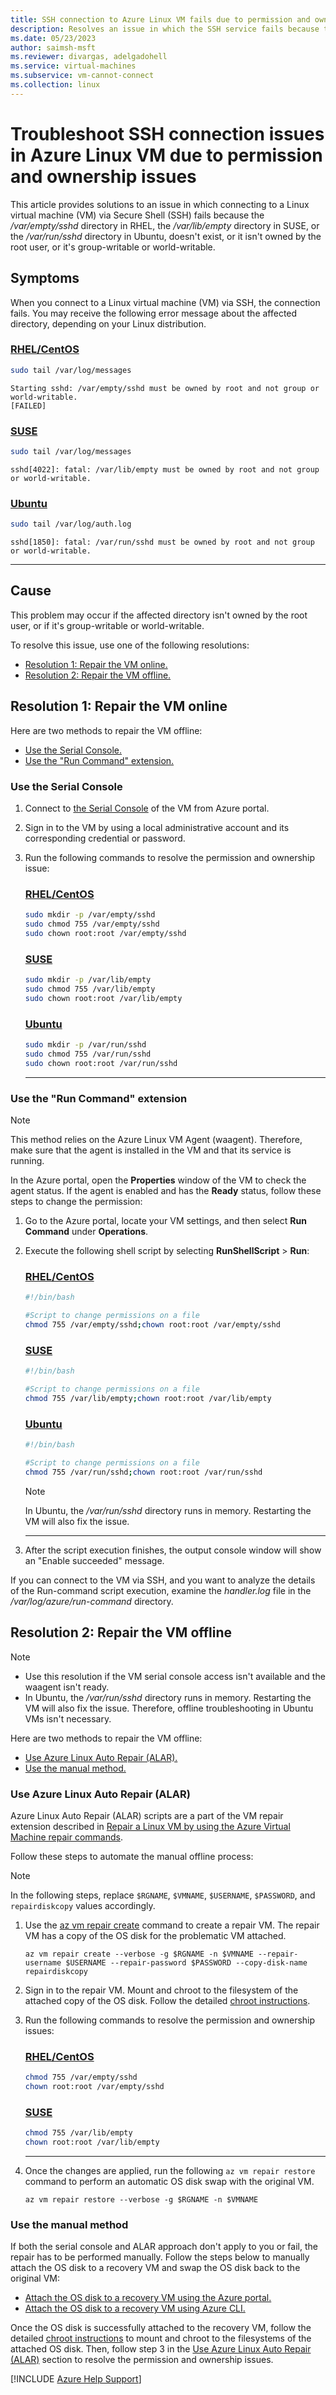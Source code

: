 ```yaml
---
title: SSH connection to Azure Linux VM fails due to permission and ownership issues 
description: Resolves an issue in which the SSH service fails because the /var/empty/sshd, or /var/lib/empty, or /var/run/sshd directory doesn't exist, or isn't owned by the root user, or it's group-writable or world-writable.
ms.date: 05/23/2023
author: saimsh-msft
ms.reviewer: divargas, adelgadohell
ms.service: virtual-machines
ms.subservice: vm-cannot-connect
ms.collection: linux
---
```


# Troubleshoot SSH connection issues in Azure Linux VM due to permission and ownership issues

This article provides solutions to an issue in which connecting to a Linux virtual machine (VM) via Secure Shell (SSH) fails because the _/var/empty/sshd_ directory in RHEL, the _/var/lib/empty_ directory in SUSE, or the _/var/run/sshd_ directory in Ubuntu, doesn't exist, or it isn't owned by the root user, or it's group-writable or world-writable.

## Symptoms

When you connect to a Linux virtual machine (VM) via SSH, the connection fails. You may receive the following error message about the affected directory, depending on your Linux distribution.

### [RHEL/CentOS](#tab/rhelsymp)

```bash
sudo tail /var/log/messages
```

```output
Starting sshd: /var/empty/sshd must be owned by root and not group or world-writable.  
[FAILED]
```

### [SUSE](#tab/slessymp)

```bash
sudo tail /var/log/messages
```

```output
sshd[4022]: fatal: /var/lib/empty must be owned by root and not group or world-writable.
```

### [Ubuntu](#tab/ubuntusymp)

```bash
sudo tail /var/log/auth.log
```

```output
sshd[1850]: fatal: /var/run/sshd must be owned by root and not group or world-writable.
```

---

## Cause

This problem may occur if the affected directory isn't owned by the root user, or if it's group-writable or world-writable.

To resolve this issue, use one of the following resolutions:

- [Resolution 1: Repair the VM online.](#onlinetroubleshooting)
- [Resolution 2: Repair the VM offline.](#offlinetroubleshooting)

## <a id="onlinetroubleshooting"></a>Resolution 1: Repair the VM online

Here are two methods to repair the VM offline:

- [Use the Serial Console.](#onlinetroubleshooting-serialconsole)
- [Use the "Run Command" extension.](#onlinetroubleshooting-runcommand)

### <a id="onlinetroubleshooting-serialconsole"></a>Use the Serial Console

1. Connect to [the Serial Console](serial-console-linux.md) of the VM from Azure portal.
2. Sign in to the VM by using a local administrative account and its corresponding credential or password.
3. Run the following commands to resolve the permission and ownership issue:

   ### [RHEL/CentOS](#tab/rhelts1)

   ```bash
   sudo mkdir -p /var/empty/sshd
   sudo chmod 755 /var/empty/sshd
   sudo chown root:root /var/empty/sshd
   ```

   ### [SUSE](#tab/slests1)

   ```bash
   sudo mkdir -p /var/lib/empty
   sudo chmod 755 /var/lib/empty
   sudo chown root:root /var/lib/empty
   ```

   ### [Ubuntu](#tab/ubuntuts1)

   ```bash
   sudo mkdir -p /var/run/sshd
   sudo chmod 755 /var/run/sshd
   sudo chown root:root /var/run/sshd
   ```

   ---

### <a id="onlinetroubleshooting-runcommand"></a>Use the "Run Command" extension

> [!NOTE]
> This method relies on the Azure Linux VM Agent (waagent). Therefore, make sure that the agent is installed in the VM and that its service is running.

In the Azure portal, open the **Properties** window of the VM to check the agent status. If the agent is enabled and has the **Ready** status, follow these steps to change the permission:

1. Go to the Azure portal, locate your VM settings, and then select **Run Command** under **Operations**.
2. Execute the following shell script by selecting **RunShellScript** > **Run**:

   ### [RHEL/CentOS](#tab/rhelts2)

   ```bash
   #!/bin/bash

   #Script to change permissions on a file
   chmod 755 /var/empty/sshd;chown root:root /var/empty/sshd
   ```

   ### [SUSE](#tab/slests2)

   ```bash
   #!/bin/bash

   #Script to change permissions on a file
   chmod 755 /var/lib/empty;chown root:root /var/lib/empty
   ```

   ### [Ubuntu](#tab/ubuntuts2)

   ```bash
   #!/bin/bash

   #Script to change permissions on a file
   chmod 755 /var/run/sshd;chown root:root /var/run/sshd
   ```

   > [!NOTE]
   > In Ubuntu, the _/var/run/sshd_ directory runs in memory. Restarting the VM will also fix the issue.

   ---

3. After the script execution finishes, the output console window will show an "Enable succeeded" message.

If you can connect to the VM via SSH, and you want to analyze the details of the Run-command script execution, examine the _handler.log_ file in the _/var/log/azure/run-command_ directory.

## <a id="offlinetroubleshooting"></a>Resolution 2: Repair the VM offline

> [!NOTE]
> - Use this resolution if the VM serial console access isn't available and the waagent isn't ready.
> - In Ubuntu, the _/var/run/sshd_ directory runs in memory. Restarting the VM will also fix the issue. Therefore, offline troubleshooting in Ubuntu VMs isn't necessary.

Here are two methods to repair the VM offline:

- [Use Azure Linux Auto Repair (ALAR).](#offlinetroubleshooting-repairvm)
- [Use the manual method.](#offlinetroubleshooting-manualvm)

### <a id="offlinetroubleshooting-repairvm"></a>Use Azure Linux Auto Repair (ALAR)

Azure Linux Auto Repair (ALAR) scripts are a part of the VM repair extension described in [Repair a Linux VM by using the Azure Virtual Machine repair commands](repair-linux-vm-using-azure-virtual-machine-repair-commands.md).

Follow these steps to automate the manual offline process:

> [!Note]
> In the following steps, replace `$RGNAME`, `$VMNAME`, `$USERNAME`, `$PASSWORD`, and `repairdiskcopy` values accordingly.

1. Use the [az vm repair create](/cli/azure/vm/repair#az-vm-repair-create) command to create a repair VM. The repair VM has a copy of the OS disk for the problematic VM attached.

   ```azurecli
   az vm repair create --verbose -g $RGNAME -n $VMNAME --repair-username $USERNAME --repair-password $PASSWORD --copy-disk-name repairdiskcopy
   ```

2. Sign in to the repair VM. Mount and chroot to the filesystem of the attached copy of the OS disk. Follow the detailed [chroot instructions](chroot-environment-linux.md).

3. Run the following commands to resolve the permission and ownership issues:

   ### [RHEL/CentOS](#tab/rhelts3)

   ```bash
   chmod 755 /var/empty/sshd
   chown root:root /var/empty/sshd
   ```

   ### [SUSE](#tab/slests3)

   ```bash
   chmod 755 /var/lib/empty
   chown root:root /var/lib/empty
   ```

   ---

4. Once the changes are applied, run the following `az vm repair restore` command to perform an automatic OS disk swap with the original VM.

   ```azurecli
   az vm repair restore --verbose -g $RGNAME -n $VMNAME
   ```

### <a id="offlinetroubleshooting-manualvm"></a>Use the manual method

If both the serial console and ALAR approach don't apply to you or fail, the repair has to be performed manually. Follow the steps below to manually attach the OS disk to a recovery VM and swap the OS disk back to the original VM:

- [Attach the OS disk to a recovery VM using the Azure portal.](troubleshoot-recovery-disks-portal-linux.md)
- [Attach the OS disk to a recovery VM using Azure CLI.](troubleshoot-recovery-disks-linux.md)

Once the OS disk is successfully attached to the recovery VM, follow the detailed [chroot instructions](chroot-environment-linux.md) to mount and chroot to the filesystems of the attached OS disk. Then, follow step 3 in the [Use Azure Linux Auto Repair (ALAR)](#offlinetroubleshooting-repairvm) section to resolve the permission and ownership issues.

[!INCLUDE [Azure Help Support](../../includes/azure-help-support.md)]
